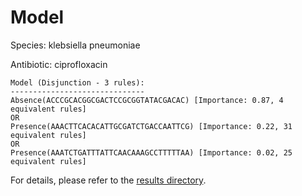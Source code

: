 
# Model

Species: klebsiella pneumoniae

Antibiotic: ciprofloxacin

```
Model (Disjunction - 3 rules):
------------------------------
Absence(ACCCGCACGGCGACTCCGCGGTATACGACAC) [Importance: 0.87, 4 equivalent rules]
OR
Presence(AAACTTCACACATTGCGATCTGACCAATTCG) [Importance: 0.22, 31 equivalent rules]
OR
Presence(AAATCTGATTTATTCAACAAAGCCTTTTTAA) [Importance: 0.02, 25 equivalent rules]

```

For details, please refer to the [results directory](../../../../../results/scm_b/klebsiella+pneumoniae/ciprofloxacin/repeat_8/).

